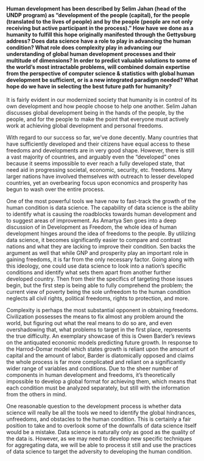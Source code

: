 <h4> Human development has been described by Selim Jahan (head of the UNDP program) as “development of the people (capital), for the people (translated to the lives of people) and by the people (people are not only receiving but active participant in the process).” How have we done as a humanity to fulfill this hope originally manifested through the Gettysburg address? Does data science have a role to play in advancing the human condition? What role does complexity play in advancing our understanding of global human development processes and their multitude of dimensions? In order to predict valuable solutions to some of the world’s most intractable problems, will combined domain expertise from the perspective of computer science & statistics with global human development be sufficient, or is a new integrated paradigm needed? What hope do we have in selecting the best future path for humanity? </h4>

It is fairly evident in our modernized society that humanity is in control of its own development and how people choose to help one another. Selim Jahan discusses global development being in the hands of the people, by the people, and for the people to make the point that everyone must actively work at achieving global development and personal freedoms.

  With regard to our success so far, we’ve done decently. Many countries that have sufficiently developed and their citizens have equal access to these freedoms and developments are in very good shape. However, there is still a vast majority of countries, and arguably even the “developed” ones because it seems impossible to ever reach a fully developed state, that need aid in progressing societal, economic, security, etc. freedoms. Many larger nations have involved themselves with outreach to lesser developed countries, yet an overbearing focus upon economics and prosperity has begun to wash over the entire process. 

One of the most powerful tools we have now to fast-track the growth of the human condition is data science. The capability of data science is the ability to identify what is causing the roadblocks towards human development and to suggest areas of improvement. As Amartya Sen goes into a deep discussion of in Development as Freedom, the whole idea of human development hinges around the idea of freedoms to the people. By utilizing data science, it becomes significantly easier to compare and contrast nations and what they are lacking to improve their condition. Sen backs the argument as well that while GNP and prosperity play an important role in gaining freedoms, it is far from the only necessary factor. Going along with this ideology, one could use data science to look into a nation’s specific conditions and identify what sets them apart from another further developed country. Then from their the specifics of targeting those issues begin, but the first step is being able to fully comprehend the problem; the current view of poverty being the sole unfreedom to the human condition neglects all civil rights, political freedoms, rights to protection, and more. 

Complexity is perhaps the most substantial opponent in obtaining freedoms. Civilization possesses the means to fix almost any problem around the world, but figuring out what the real means to do so are, and even overshadowing that, what problems to target in the first place, represents the true difficulty. An exemplary showcase of this is Owen Barder’s reviews on the antiquated economic models predicting future growth. In response to the Harrod-Domar model which states growth is reliant upon the amount of capital and the amount of labor, Barder is diatomically opposed and claims the whole process is far more complicated and reliant on a significantly wider range of variables and conditions. Due to the sheer number of components in human development and freedoms, it’s theoretically impossible to develop a global format for achieving them, which means that each condition must be analyzed separately, but still with the information from the others in mind.

One reasonable question to the development process is whether data science will really be all the tools we need to identify the global hindrances, unfreedoms, and obstacles to the human condition. This is certainly a fair position to take and to overlook some of the downfalls of data science itself would be a mistake. Data science is naturally only as good as the quality of the data is. However, as we may need to develop new specific techniques for aggregating data, we will be able to process it still and use the practices of data science to target the adversity to developing the human condition. 
